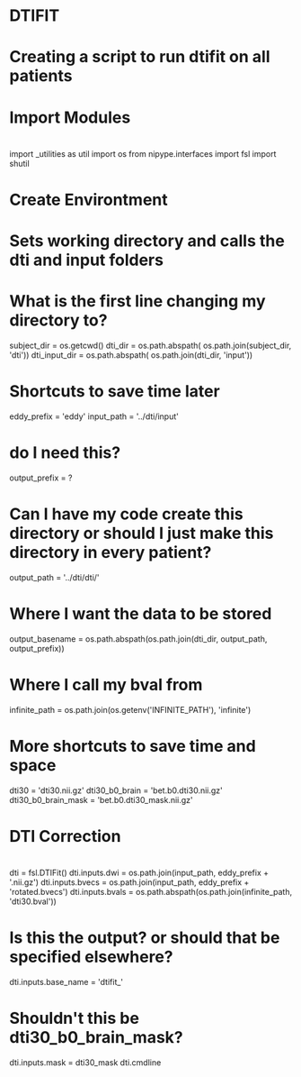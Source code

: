 # DTIFIT

#
# Creating a script to run dtifit on all patients 
#

#
# Import Modules
#

import _utilities as util
import os
from nipype.interfaces import fsl
import shutil

#
# Create Environtment
#

# Sets working directory and calls the dti and input folders
# What is the first line changing my directory to?
subject_dir = os.getcwd()
dti_dir = os.path.abspath( os.path.join(subject_dir, 'dti'))
dti_input_dir = os.path.abspath( os.path.join(dti_dir, 'input'))

# Shortcuts to save time later
eddy_prefix    = 'eddy'
input_path      = '../dti/input'
# do I need this?
output_prefix   = ?
# Can I have my code create this directory or should I just make this directory in every patient?
output_path     = '../dti/dti/' 

# Where I want the data to be stored
output_basename = os.path.abspath(os.path.join(dti_dir, output_path, output_prefix))

# Where I call my bval from
infinite_path = os.path.join(os.getenv('INFINITE_PATH'), 'infinite')

# More shortcuts to save time and space
dti30 = 'dti30.nii.gz'
dti30_b0_brain = 'bet.b0.dti30.nii.gz'
dti30_b0_brain_mask = 'bet.b0.dti30_mask.nii.gz'

#
# DTI Correction
#

dti = fsl.DTIFit()
dti.inputs.dwi = os.path.join(input_path, eddy_prefix + '.nii.gz')
dti.inputs.bvecs = os.path.join(input_path, eddy_prefix + 'rotated.bvecs')
dti.inputs.bvals = os.path.abspath(os.path.join(infinite_path, 'dti30.bval'))
# Is this the output? or should that be specified elsewhere?
dti.inputs.base_name = 'dtifit_'
# Shouldn't this be dti30_b0_brain_mask?
dti.inputs.mask = dti30_mask
dti.cmdline
